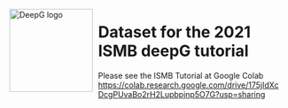 <p><img alt="DeepG logo" height="150px" src="https://avatars.githubusercontent.com/u/47594096?s=200&v=4" align="left" hspace="10px" vspace="0px"></p>

<h1>Dataset for the 2021 ISMB deepG tutorial</h1>

Please see the ISMB Tutorial at Google Colab
https://colab.research.google.com/drive/175jIdXcDcgPUvaBo2rH2Lupbpjnp5O7G?usp=sharing
